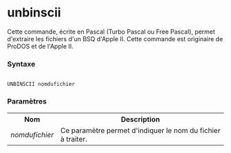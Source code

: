 # unbinscii
Cette commande, écrite en Pascal (Turbo Pascal ou Free Pascal), permet d'extraire les fichiers d'un BSQ d'Apple II. Cette commande est originaire de ProDOS et de l'Apple II.

<h3>Syntaxe</h3>

<code>
UNBINSCII nomdufichier
</code>

<h3>Paramètres</h3>

<table>
  <tr>
    <th>Nom</th>
    <th>Description</th>
  </tr>
  <tr>
    <td><i>nomdufichier</i></td>
    <td>Ce paramètre permet d'indiquer le nom du fichier à traiter.</td>
  </tr>
</table>
